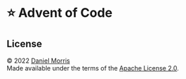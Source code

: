 # ⭐️ Advent of Code

## License

© 2022 [Daniel Morris]  
Made available under the terms of the [Apache License 2.0](LICENSE.md).

[daniel morris]: https://unfun.co
